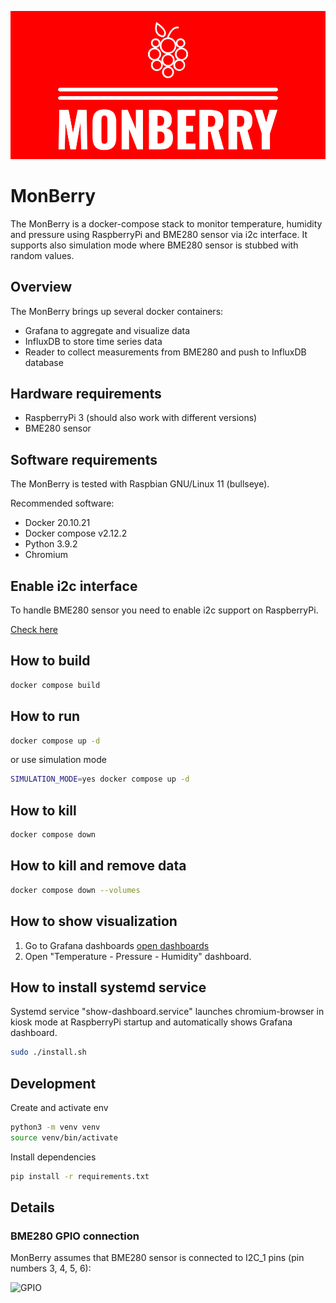 ![alt text](https://github.com/konopka90/MonBerry/blob/main/logo.png?raw=true)

# MonBerry
The MonBerry is a docker-compose stack to monitor temperature, humidity and pressure using RaspberryPi and BME280 sensor via i2c interface.
It supports also simulation mode where BME280 sensor is stubbed with random values.

## Overview
The MonBerry brings up several docker containers:
- Grafana to aggregate and visualize data
- InfluxDB to store time series data
- Reader to collect measurements from BME280 and push to InfluxDB database

## Hardware requirements
- RaspberryPi 3 (should also work with different versions)
- BME280 sensor

## Software requirements
The MonBerry is tested with Raspbian GNU/Linux 11 (bullseye). 

Recommended software:
- Docker 20.10.21
- Docker compose v2.12.2
- Python 3.9.2
- Chromium

## Enable i2c interface

To handle BME280 sensor you need to enable i2c support on RaspberryPi.

[Check here](https://www.mathworks.com/help/supportpkg/raspberrypiio/ref/enablei2c.html)

## How to build

```bash
docker compose build
```

## How to run

```bash
docker compose up -d
```

or use simulation mode

```bash
SIMULATION_MODE=yes docker compose up -d
```

## How to kill

```bash
docker compose down
```

## How to kill and remove data

```bash
docker compose down --volumes
```

## How to show visualization

1. Go to Grafana dashboards [open dashboards](http://localhost:3000/dashboards) 
2. Open "Temperature - Pressure - Humidity" dashboard.

## How to install systemd service
Systemd service "show-dashboard.service" launches chromium-browser in kiosk mode at RaspberryPi startup and automatically shows Grafana dashboard.

```bash
sudo ./install.sh
```

## Development

Create and activate env

```bash
python3 -m venv venv
source venv/bin/activate
```

Install dependencies

```bash
pip install -r requirements.txt
```

## Details

### BME280 GPIO connection

MonBerry assumes that BME280 sensor is connected to I2C_1 pins (pin numbers 3, 4, 5, 6):

![GPIO](https://www.framboise314.fr/wp-content/uploads/2018/02/kit_composants_GPIO_01.png)
